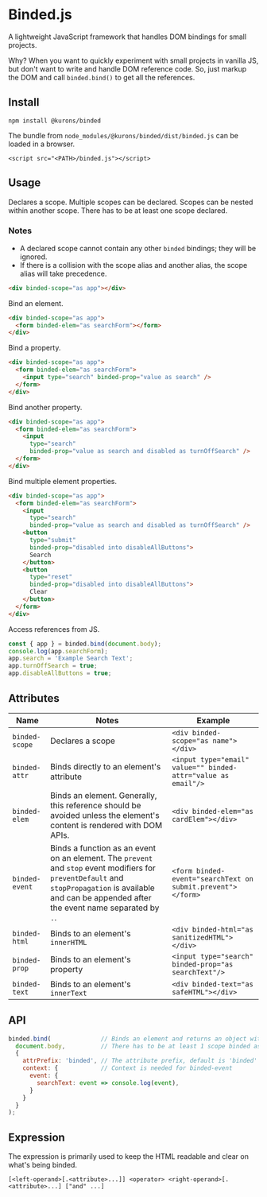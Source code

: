 
# Binded.js

A lightweight JavaScript framework that handles DOM bindings for small projects.

Why? When you want to quickly experiment with small projects in vanilla JS, but don't want to write and handle DOM reference code. So, just markup the DOM and call ```binded.bind()``` to get all the references. 

## Install

```
npm install @kurons/binded
```

The bundle from ```node_modules/@kurons/binded/dist/binded.js``` can be loaded in a browser.

```
<script src="<PATH>/binded.js"></script>
```

## Usage

Declares a scope. Multiple scopes can be declared. Scopes can be nested within another scope. There has to be at least one scope declared.

### Notes

* A declared scope cannot contain any other ```binded``` bindings; they will be ignored. 
* If there is a collision with the scope alias and another alias, the scope alias will take precedence.

```html
<div binded-scope="as app"></div>
```

Bind an element.

```html
<div binded-scope="as app">
  <form binded-elem="as searchForm"></form>
</div>
```

Bind a property.

```html
<div binded-scope="as app">
  <form binded-elem="as searchForm">
    <input type="search" binded-prop="value as search" />
  </form>
</div>
```

Bind another property.

```html
<div binded-scope="as app">
  <form binded-elem="as searchForm">
    <input
      type="search"
      binded-prop="value as search and disabled as turnOffSearch" />
  </form>
</div>
```

Bind multiple element properties.

```html
<div binded-scope="as app">
  <form binded-elem="as searchForm">
    <input
      type="search"
      binded-prop="value as search and disabled as turnOffSearch" />
    <button
      type="submit"
      binded-prop="disabled into disableAllButtons">
      Search
    </button>
    <button
      type="reset"
      binded-prop="disabled into disableAllButtons">
      Clear
    </button>
  </form>
</div>
```

Access references from JS.

```javascript
const { app } = binded.bind(document.body);
console.log(app.searchForm);
app.search = 'Example Search Text';
app.turnOffSearch = true;
app.disableAllButtons = true;
```

## Attributes

| Name | Notes | Example |
| ---- | ----- | ------- |
| ```binded-scope``` | Declares a scope | ```<div binded-scope="as name"></div>``` |
| ```binded-attr``` | Binds directly to an element's attribute | ```<input type="email" value="" binded-attr="value as email"/>``` |
| ```binded-elem``` | Binds an element. Generally, this reference should be avoided unless the element's content is rendered with DOM APIs. | ```<div binded-elem="as cardElem"></div>``` |
| ```binded-event``` | Binds a function as an event on an element. The ```prevent``` and ```stop``` event modifiers for ```preventDefault``` and ```stopPropagation``` is available and can be appended after the event name separated by ```.```. | ```<form binded-event="searchText on submit.prevent"></form>``` |
| ```binded-html``` | Binds to an element's ```innerHTML``` | ```<div binded-html="as sanitizedHTML"></div>``` |
| ```binded-prop``` | Binds to an element's property | ```<input type="search" binded-prop="as searchText"/>``` |
| ```binded-text``` | Binds to an element's ```innerText``` | ```<div binded-text="as safeHTML"></div>``` |

## API

```javascript
binded.bind(              // Binds an element and returns an object with the bindings. It will ignore scopes already binded.
  document.body,          // There has to be at least 1 scope binded as a child in the specified element
  {
    attrPrefix: 'binded', // The attribute prefix, default is 'binded'
    context: {            // Context is needed for binded-event
      event: {
        searchText: event => console.log(event),
      }
    }
  }
);
```

## Expression

The expression is primarily used to keep the HTML readable and clear on what's being binded.

```
[<left-operand>[.<attribute>...]] <operator> <right-operand>[.<attribute>...] ["and" ...]
```




